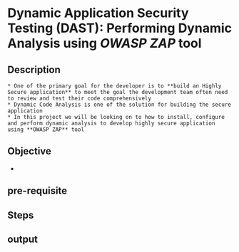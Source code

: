 # Dynamic Application Security Testing (DAST): Performing Dynamic Analysis using ___OWASP ZAP___ tool

## Description
    * One of the primary goal for the developer is to **build an Highly Secure application** to meet the goal the development team often need to review and test their code comprehensively
    * Dynamic Code Analysis is one of the solution for building the secure application
    * In this project we will be looking on to how to install, configure and perform dynamic analysis to develop highly secure application using **OWASP ZAP** tool

## Objective

* 
## pre-requisite

## Steps


## output
